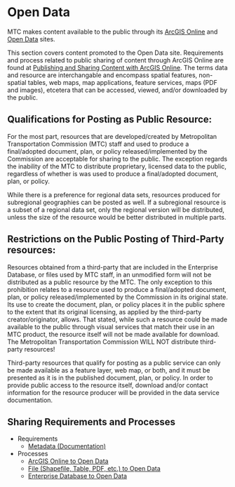 # Open Data
MTC makes content available to the public through its [ArcGIS Online](http://mtc.maps.arcgis.com/home/index.html) and [Open Data](http://opendata.mtc.ca.gov/) sites.

This section covers content promoted to the Open Data site. Requirements and process related to public sharing of content through ArcGIS Online are found at [Publishing and Sharing Content with ArcGIS Online](../Publishing-Sharing-AGOL.md). The terms data and resource are interchangable and encompass spatial features, non-spatial tables, web maps, map applications, feature services, maps (PDF and images), etcetera that can be accessed, viewed, and/or downloaded by the public.

## Qualifications for Posting as Public Resource:
For the most part, resources that are developed/created by Metropolitan Transportation Commission (MTC) staff and used to produce a final/adopted document, plan, or policy released/implemented by the Commission are acceptable for sharing to the public. The exception regards the inability of the MTC to distribute proprietary, licensed data to the public, regardless of whether is was used to produce a final/adopted document, plan, or policy.

While there is a preference for regional data sets, resources produced for subregional geographies can be posted as well. If a subregional resource is a subset of a regional data set, only the regional version will be distributed, unless the size of the resource would be better distributed in multiple parts.

## Restrictions on the Public Posting of Third-Party resources:
Resources obtained from a third-party that are included in the Enterprise Database, or files used by MTC staff, in an unmodified form will not be distributed as a public resource by the MTC. The only exception to this prohibition relates to a resource used to produce a final/adopted document, plan, or policy released/implemented by the Commission in its original state. Its use to create the document, plan, or policy places it in the public sphere to the extent that its original licensing, as applied by the third-party creator/originator, allows. That stated, while such a resource could be made available to the public through visual services that match their use in an MTC product, the resource itself will not be made available for download. The Metropolitan Transportation Commission WILL NOT distribute third-party resources!

Third-party resources that qualify for posting as a public service can only be made available as a feature layer, web map, or both, and it must be presented as it is in the published document, plan, or policy. In order to provide public access to the resource itself, download and/or contact information for the resource producer will be provided in the data service documentation.

## Sharing Requirements and Processes
- Requirements
  - [Metadata (Documentation)](requirements_openDataMetadata.md)
- Processes
  - [ArcGIS Online to Open Data](process_agol2OpenData.md)
  - [File (Shapefile, Table, PDF, etc.) to Open Data](process_file2OpenData.md)
  - [Enterprise Database to Open Data](process_edb2OpenData.md)
